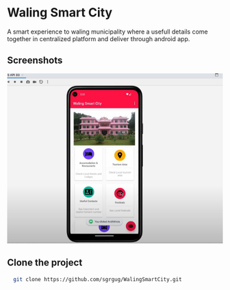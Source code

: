 # Waling Smart City

A smart experience to waling municipality where a usefull details come together in centralized platform and deliver through android app.
## Screenshots

![App Screenshot](https://raw.githubusercontent.com/sgrgug/WalingSmartCity/main/WalingSmartCity.png)


## Clone the project

```bash
  git clone https://github.com/sgrgug/WalingSmartCity.git
```

